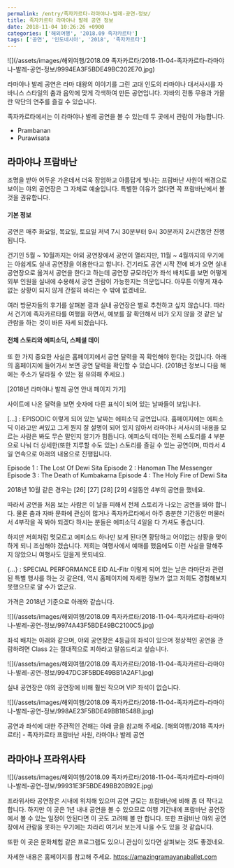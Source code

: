 ```yaml
---
permalink: /entry/족자카르타-라마야나-발레-공연-정보/
title: 족자카르타 라마야나 발레 공연 정보
date: 2018-11-04 10:26:26 +0900
categories: ['해외여행', '2018.09 족자카르타']
tags: ['공연', '인도네시아', '2018', '족자카르타']
---
```



![](/assets/images/해외여행/2018.09 족자카르타/2018-11-04-족자카르타-라마야나-발레-공연-정보/9994EA3F5BDE49BC202E70.jpg)

라마야나 발레 공연은 라마 대왕의 이야기를 그린 고대 인도의 라마야나 대서사시를 자바니스 스타일의 춤과 음악에 맞게 각색하여 만든 공연입니다. 자바의 전통 무용과 가믈란 악단의 연주를 즐길 수 있습니다.

족자카르타에서는 이 라마야나 발레 공연을 볼 수 있는데 두 곳에서 관람이 가능합니다.
* Prambanan
* Purawisata


## 라마야나 프람바난
조명을 받아 어두운 가운데서 더욱 장엄하고 아름답게 빛나는 프람바난 사원이 배경으로 보이는 야외 공연장은 그 자체로 예술입니다.
특별한 이유가 없다면 꼭 프람바난에서 볼 것을 권유합니다.

#### 기본 정보
공연은 매주 화요일, 목요일, 토요일 저녁 7시 30분부터 9시 30분까지 2시간동안 진행됩니다.

건기인 5월 ~ 10월까지는 야외 공연장에서 공연이 열리지만, 11월 ~ 4월까지의 우기에는 아쉽게도 실내 공연장을 이용한다고 합니다.
건기라도 공연 시작 전에 비가 오면 실내 공연장으로 옮겨서 공연을 한다고 하는데 공연장 규모라던가 좌석 배치도를 보면 어떻게 외부 인원을 실내에 수용해서 공연 관람이 가능한지는 의문입니다. 아무튼 이렇게 재수없는 상황이 되지 않게 간절히 바라는 수 밖에 없겠네요.

여러 방문자들의 후기를 살펴본 결과 실내 공연장은 별로 추천하고 싶지 않습니다.
따라서 건기에 족자카르타를 여행을 하면서, 예보를 잘 확인해서 비가 오지 않을 것 같은 날 관람을 하는 것이 바른 자세 되겠습니다.

#### 전체 스토리와 에피소딕, 스페셜 데이
또 한 가지 중요한 사실은 홈페이지에서 공연 달력을 꼭 확인해야 한다는 것입니다.
아래의 홈페이지에 들어가서 보면 공연 달력을 확인할 수 있습니다. (2018년 정보니 다음 해에는 주소가 달라질 수 있는 점 유의해 주세요.)

[2018년 라마야나 발레 공연 안내 페이지 가기]

사이트에 나온 달력을 보면 숫자에 다른 표식이 되어 있는 날짜들이 보입니다.

[...] : EPISODIC
이렇게 되어 있는 날짜는 에피소딕 공연입니다. 홈페이지에는 에피소딕 이라고만 써있고 그게 뭔지 잘 설명이 되어 있지 않아서 라마야나 서사시의 내용을 모르는 사람은 봐도 무슨 말인지 알기가 힘듭니다.
에피소딕 데이는 전체 스토리를 4 부분으로 나눠 더 상세한(또한 지루할 수도 있는) 스토리를 즐길 수 있는 공연이며, 따라서 4일 연속으로 아래의 내용으로 진행됩니다.

Episode 1 : The Lost Of Dewi Sita
Episode 2 : Hanoman The Messenger
Episode 3 : The Death of Kumbakarna
Episode 4 : The Holy Fire of Dewi Sita

2018년 10월 같은 경우는 [26] [27] [28] [29] 4일동안 4부의 공연을 했네요.

따라서 공연을 처음 보는 사람은 이 날을 피해서 전체 스토리가 나오는 공연을 봐야 합니다.
물론 춤과 자바 문화에 관심이 많거나 족자카르타에서 아주 충분한 기간동안 머물러서 4부작을 꼭 봐야 되겠다 하시는 분들은 에피소딕 4일을 다 가셔도 좋습니다.

하지만 저희처럼 멋모르고 에피소드 하나만 보게 된다면 황당하고 어이없는 상황을 맞이하게 되니 조심해야 겠습니다.
저희는 여행사에서 예매를 했음에도 이런 사실을 말해주지 않았으니 여행사도 믿을게 못되네요.

{...} : SPECIAL PERFORMANCE EID AL-Fitr
이렇게 되어 있는 날은 라마단과 관련된 특별 행사를 하는 것 같은데, 역시 홈페이지에 자세한 정보가 없고 저희도 경험해보지 못했으므로 알 수가 없군요.


가격은 2018년 기준으로 아래와 같습니다.

![](/assets/images/해외여행/2018.09 족자카르타/2018-11-04-족자카르타-라마야나-발레-공연-정보/9974A43F5BDE49BC2100C5.jpg)

좌석 배치는 아래와 같으며, 야외 공연장은 4등급의 좌석이 있으며 정상적인 공연을 관람하려면 Class 2는 절대적으로 피하라고 말씀드리고 싶습니다.

![](/assets/images/해외여행/2018.09 족자카르타/2018-11-04-족자카르타-라마야나-발레-공연-정보/9947DC3F5BDE49BB1A2AF1.jpg)

실내 공연장은 야외 공연장에 비해 훨씬 작으며 VIP 좌석이 없습니다.

![](/assets/images/해외여행/2018.09 족자카르타/2018-11-04-족자카르타-라마야나-발레-공연-정보/998AE23F5BDE49BB18548B.jpg)

공연과 좌석에 대한 주관적인 견해는 아래 글을 참고해 주세요.
[해외여행/2018 족자카르타] - 족자카르타 프람바난 사원, 라마야나 발레 공연

## 라마야나 프라위사타
![](/assets/images/해외여행/2018.09 족자카르타/2018-11-04-족자카르타-라마야나-발레-공연-정보/99931E3F5BDE49BB20B92E.jpg)

프라위사타 공연장은 시내에 위치해 있으며 공연 규모는 프람바난에 비해 좀 더 작다고 합니다.
하지만 이 곳은 1년 내내 공연을 볼 수 있으므로 여행 기간내에 프람바난 공연장에서 볼 수 있는 일정이 안된다면 이 곳도 고려해 볼 만 합니다.
또한 프람바난 야외 공연장에서 관람을 못하는 우기에는 차라리 여기서 보는게 나을 수도 있을 것 같습니다.

또한 이 곳은 문화체험 같은 프로그램도 있으니 관심이 있다면 살펴보는 것도 좋겠네요.

자세한 내용은 홈페이지를 참고해 주세요.
https://amazingramayanaballet.com



